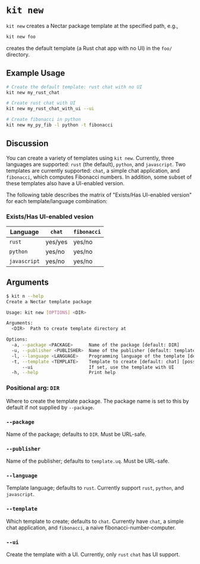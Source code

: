 # `kit new`

`kit new` creates a Nectar package template at the specified path, e.g.,

```bash
kit new foo
```

creates the default template (a Rust chat app with no UI) in the `foo/` directory.

## Example Usage

```bash
# Create the default template: rust chat with no UI
kit new my_rust_chat

# Create rust chat with UI
kit new my_rust_chat_with_ui --ui

# Create fibonacci in python
kit new my_py_fib -l python -t fibonacci
```

## Discussion

You can create a variety of templates using `kit new`.
Currently, three languages are supported: `rust` (the default), `python`, and `javascript`.
Two templates are currently supported: `chat`, a simple chat application, and `fibonacci`, which computes Fibonacci numbers.
In addition, some subset of these templates also have a UI-enabled version.

The following table describes the matrix of "Exists/Has UI-enabled version" for each template/language combination:

### Exists/Has UI-enabled vesion

Language     | `chat`  | `fibonacci`
------------ | ------- | -----------
`rust`       | yes/yes | yes/no
`python`     | yes/no  | yes/no
`javascript` | yes/no  | yes/no

## Arguments

```bash
$ kit n --help
Create a Nectar template package

Usage: kit new [OPTIONS] <DIR>

Arguments:
  <DIR>  Path to create template directory at

Options:
  -a, --package <PACKAGE>      Name of the package [default: DIR]
  -u, --publisher <PUBLISHER>  Name of the publisher [default: template.nec]
  -l, --language <LANGUAGE>    Programming language of the template [default: rust] [possible values: rust, python, javascript]
  -t, --template <TEMPLATE>    Template to create [default: chat] [possible values: chat, fibonacci]
      --ui                     If set, use the template with UI
  -h, --help                   Print help
```

### Positional arg: `DIR`

Where to create the template package.
The package name is set to this by default if not supplied by `--package`.

### `--package`

Name of the package; defaults to `DIR`.
Must be URL-safe.

### `--publisher`

Name of the publisher; defaults to `template.uq`.
Must be URL-safe.

### `--language`

Template language; defaults to `rust`.
Currently support `rust`, `python`, and `javascript`.

### `--template`

Which template to create; defaults to `chat`.
Currently have `chat`, a simple chat application, and `fibonacci`, a naive fibonacci-number-computer.

### `--ui`

Create the template with a UI.
Currently, only `rust` `chat` has UI support.
